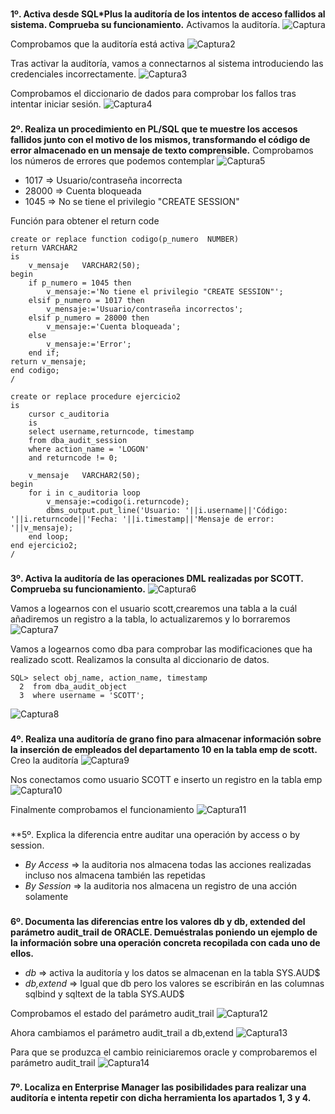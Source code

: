 ###
**1º. Activa desde SQL*Plus la auditoría de los intentos de acceso fallidos al sistema. 
Comprueba su funcionamiento.**
Activamos la auditoría.
![Captura](image/captura.png)

Comprobamos que la auditoría está activa
![Captura2](image/captura2.png)

Tras activar la auditoría, vamos a connectarnos al sistema introduciendo las credenciales incorrectamente.
![Captura3](image/captura3.png)

Comprobamos el diccionario de dados para comprobar los fallos tras intentar iniciar sesión.
![Captura4](image/captura4.png) 

###
**2º. Realiza un procedimiento en PL/SQL que te muestre los accesos fallidos junto con el motivo de los mismos, 
transformando el código de error almacenado en un mensaje de texto comprensible.**
Comprobamos los números de errores que podemos contemplar
![Captura5](image/captura5.png)
- 1017 => Usuario/contraseña incorrecta
- 28000 => Cuenta bloqueada
- 1045 => No se tiene el privilegio "CREATE SESSION"

Función para obtener el return code
~~~
create or replace function codigo(p_numero	NUMBER)
return VARCHAR2
is 
	v_mensaje	VARCHAR2(50);
begin 
	if p_numero = 1045 then
		v_mensaje:='No tiene el privilegio "CREATE SESSION"';
	elsif p_numero = 1017 then
		v_mensaje:='Usuario/contraseña incorrectos';
	elsif p_numero = 28000 then 
		v_mensaje:='Cuenta bloqueada';
	else
		v_mensaje:='Error';
	end if;
return v_mensaje;
end codigo;
/

create or replace procedure ejercicio2
is
	cursor c_auditoria
	is
	select username,returncode, timestamp
	from dba_audit_session
	where action_name = 'LOGON'
	and returncode != 0;

	v_mensaje	VARCHAR2(50);
begin
	for i in c_auditoria loop
		v_mensaje:=codigo(i.returncode);
		dbms_output.put_line('Usuario: '||i.username||'Código: '||i.returncode||'Fecha: '||i.timestamp||'Mensaje de error: '||v_mensaje);
	end loop;
end ejercicio2;
/
~~~

###
**3º. Activa la auditoría de las operaciones DML realizadas por SCOTT. Comprueba su funcionamiento.**
![Captura6](image/captura6.png)

Vamos a logearnos con el usuario scott,crearemos una tabla a la cuál añadiremos un registro a la tabla, lo actualizaremos y lo borraremos
![Captura7](image/captura7.png)

Vamos a logearnos como dba para comprobar las modificaciones que ha realizado scott. Realizamos la consulta al diccionario de datos.
~~~
SQL> select obj_name, action_name, timestamp
  2  from dba_audit_object
  3  where username = 'SCOTT';
~~~

![Captura8](image/captura8.png)

###
**4º. Realiza una auditoría de grano fino para almacenar información sobre la inserción de empleados del departamento 10 en la tabla emp de scott.**
Creo la auditoría 
![Captura9](image/captura9.png)


Nos conectamos como usuario SCOTT e inserto un registro en la tabla emp
![Captura10](image/captura10.png)

Finalmente comprobamos el funcionamiento
![Captura11](image/captura11.png)

###
**5º. Explica la diferencia entre auditar una operación by access o by session.
- *By Access* => la auditoria nos almacena todas las acciones realizadas incluso nos almacena también las repetidas
- *By Session* => la auditoria nos almacena un registro de una acción solamente

###
**6º. Documenta las diferencias entre los valores db y db, extended del parámetro audit_trail de ORACLE. 
Demuéstralas poniendo un ejemplo de la información sobre una operación concreta recopilada con cada uno de ellos.**
- *db* => activa la auditoría y los datos se almacenan en la tabla SYS.AUD$ 
- *db,extend* => Igual que db pero los valores se escribirán en las columnas sqlbind y sqltext de la tabla SYS.AUD$

Comprobamos el estado del parámetro audit_trail
![Captura12](image/captura12.png)

Ahora cambiamos el parámetro audit_trail a db,extend
![Captura13](image/captura13.png)

Para que se produzca el cambio reiniciaremos oracle y comprobaremos el parámetro audit_trail 
![Captura14](image/captura14.png)

###
**7º. Localiza en Enterprise Manager las posibilidades para realizar una auditoría e intenta repetir con dicha herramienta los apartados 1, 3 y 4.**
 

